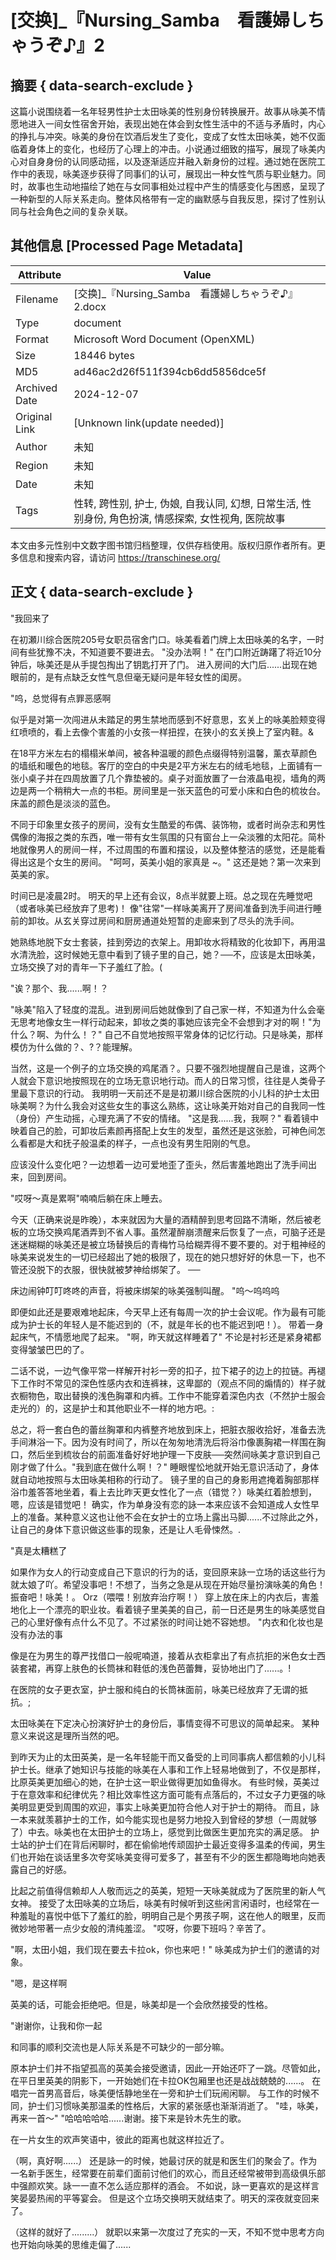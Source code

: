 # [交换]_『Nursing_Samba　看護婦しちゃうぞ♪』2



## 摘要  { data-search-exclude }

<!-- tcd_abstract -->
这篇小说围绕着一名年轻男性护士太田咏美的性别身份转换展开。故事从咏美不情愿地进入一间女性宿舍开始，表现出她在体会到女性生活中的不适与矛盾时，内心的挣扎与冲突。咏美的身份在饮酒后发生了变化，变成了女性太田咏美，她不仅面临着身体上的变化，也经历了心理上的冲击。小说通过细致的描写，展现了咏美内心对自身身份的认同感动摇，以及逐渐适应并融入新身份的过程。通过她在医院工作中的表现，咏美逐步获得了同事们的认可，展现出一种女性气质与职业魅力。同时，故事也生动地描绘了她在与女同事相处过程中产生的情感变化与困惑，呈现了一种新型的人际关系走向。整体风格带有一定的幽默感与自我反思，探讨了性别认同与社会角色之间的复杂关联。

<!-- tcd_abstract_end -->

## 其他信息 [Processed Page Metadata]

| Attribute       | Value                                  |
|-----------------|----------------------------------------|
| Filename        | [交换]_『Nursing_Samba　看護婦しちゃうぞ♪』2.docx                             |
| Type            | document                                 |
| Format          | Microsoft Word Document (OpenXML)                               |
| Size            | 18446 bytes                           |
| MD5             | ad46ac2d26f511f394cb6dd5856dce5f                                  |
| Archived Date   | 2024-12-07                             |
| Original Link   | [Unknown link(update needed)]                         |
| Author          | 未知                               |
| Region          | 未知                               |
| Date            | 未知                                 |
| Tags            | 性转, 跨性别, 护士, 伪娘, 自我认同, 幻想, 日常生活, 性别身份, 角色扮演, 情感探索, 女性视角, 医院故事                                 |

本文由多元性别中文数字图书馆归档整理，仅供存档使用。版权归原作者所有。更多信息和搜索内容，请访问 <https://transchinese.org/>


## 正文 { data-search-exclude }

<!-- tcd_main_text -->
"我回来了

在初瀬川综合医院205号女职员宿舍门口。咏美看着门牌上太田咏美的名字，一时间有些犹豫不决，不知道要不要进去。 "没办法啊！" 在门口附近踌躇了将近10分钟后，咏美还是从手提包掏出了钥匙打开了门。 进入房间的大门后......出现在她眼前的，是有点缺乏女性气息但毫无疑问是年轻女性的闺房。

"呜，总觉得有点罪恶感啊

似乎是对第一次闯进从未踏足的男生禁地而感到不好意思，玄关上的咏美脸颊变得红喷喷的，看上去像个害羞的小女孩一样扭捏，在狭小的玄关换上了室内鞋。&

在18平方米左右的榻榻米单间，被各种温暖的颜色点缀得特别温馨，薰衣草颜色的墙纸和暖色的地毯。客厅的空白的中央是2平方米左右的绒毛地毯，上面铺有一张小桌子并在四周放置了几个靠垫被的。桌子对面放置了一台液晶电视，墙角的两边是两一个稍稍大一点的书柜。房间里是一张天蓝色的可爱小床和白色的梳妆台。床盖的颜色是淡淡的蓝色。

不同于印象里女孩子的房间，没有女生酷爱的布偶、装饰物，或者时尚杂志和男性偶像的海报之类的东西，唯一带有女生氛围的只有窗台上一朵淡雅的太阳花。简朴地就像男人的房间一样，不过周围的布置和摆设，以及整体整洁的感觉，还是能看得出这是个女生的房间。 "呵呵，英美小姐的家真是 ~。" 这还是她？第一次来到英美的家。

时间已是凌晨2时。 明天的早上还有会议，8点半就要上班。总之现在先睡觉吧（或者咏美已经放弃了思考)！ 像"往常"一样咏美离开了房间准备到洗手间进行睡前的卸妆。从玄关穿过房间和厨房通道处短暂的走廊来到了尽头的洗手间。

她熟练地脱下女士套装，挂到旁边的衣架上。用卸妆水将精致的化妆卸下，再用温水清洗脸，这时候她无意中看到了镜子里的自己，她？──不，应该是太田咏美，立场交换了对的青年一下子羞红了脸。(

"诶？那个、我......啊！？

"咏美"陷入了轻度的混乱。进到房间后她就像到了自己家一样，不知道为什么会毫无思考地像女生一样行动起来，卸妆之类的事她应该完全不会想到才对的啊！"为什么？啊、为什么！？" 自己不自觉地按照平常身体的记忆行动。只是咏美，那样模仿为什么做的？、?？能理解。

当然，这是一个例子的立场交换的鸡尾酒？。只要不强烈地提醒自己是谁，这两个人就会下意识地按照现在的立场无意识地行动。而人的日常习惯，往往是人类骨子里最下意识的行动。 我明明一天前还不是是初瀬川综合医院的小儿科的护士太田咏美啊？为什么我会对这些女生的事这么熟练，这让咏美开始对自己的自我同一性（身份）产生动摇，心理充满了不安的情绪。 "这是我......我，我啊？" 看着镜中映着自己的脸，可卸妆后素颜再搭配上女生的发型，虽然还是这张脸，可神色间怎么看都是大和抚子般温柔的样子，一点也没有男生阳刚的气息。

应该没什么变化吧？一边想着一边可爱地歪了歪头，然后害羞地跑出了洗手间出来，回到房间。

"哎呀～真是累啊"喃喃后躺在床上睡去。

今天（正确来说是昨晚），本来就因为大量的酒精醉到思考回路不清晰，然后被老板的立场交换鸡尾酒弄到不省人事。虽然灌醉崩溃醒来后恢复了一点，可脑子还是迷迷糊糊的咏美还是被立场替换后的青梅竹马给糊弄得不要不要的。对于粗神经的咏美来说发生的一切已经超出了她的极限了，现在的她只想好好的休息一下，也不管还没脱下的衣服，很快就被梦神给绑架了。 ──

床边闹钟叮叮咚咚的声音，将被床绑架的咏美强制叫醒。 "呜～呜呜呜

即便如此还是要艰难地起床，今天早上还有每周一次的护士会议呢。作为最有可能成为护士长的年轻人是不能迟到的（不，就是年长的也不能迟到吧！）。 带着一身起床气，不情愿地爬了起来。 "啊，昨天就这样睡着了" 不论是衬衫还是紧身裙都变得皱皱巴巴的了。

二话不说，一边气像平常一样解开衬衫一旁的扣子，拉下裙子的边上的拉链。再褪下工作时不常见的深色性感内衣和连裤袜，这卑鄙的（观点不同的煽情的）样子就衣橱物色，取出替换的浅色胸罩和内裤。工作中不能穿着深色内衣（不然护士服会走光的）的，这是护士和其他职业不一样的地方吧。:

总之，将一套白色的蕾丝胸罩和内裤整齐地放到床上，把脏衣服收拾好，准备去洗手间淋浴一下。因为没有时间了，所以在匆匆地清洗后将浴巾像裹胸裙一样围在胸口，然后坐到梳妆台的前面准备好好地护理一下皮肤──突然间咏美才意识到自己刚才做了什么。"我到底在做什么啊！？" 睡眼惺忪地就开始无意识活动了，身体就自动地按照与太田咏美相称的行动了。 镜子里的自己的身影用遮掩着胸部那样浴巾羞答答地坐着，看上去比昨天更女性化了一点（错觉？）咏美红着脸想到，嗯，应该是错觉吧！ 确实，作为单身没有恋的詠一本来应该不会知道成人女性早上的准备。某种意义这也让他不会在女护士的立场上露出马脚......不过除此之外，让自己的身体下意识做这些事的现象，还是让人毛骨悚然。.

"真是太糟糕了

如果作为女人的行动变成自己下意识的行为的话，变回原来詠一立场的话这些行为就太娘了吖。希望没事吧！不想了，当务之急是从现在开始尽量扮演咏美的角色！振奋吧！咏美！。 Orz（喂喂！别放弃治疗啊！） 穿上放在床上的内衣后，害羞地化上一个漂亮的职业妆。看着镜子里美美的自己，前一日还是男生的咏美感觉自己的心里好像有点什么不见了。不过紧张的时间让她不容她想。 "内衣和化妆也是没有办法的事

像是在为男生的尊严找借口一般呢喃道，接着从衣柜拿出了有点抗拒的米色女士西装套裙，再穿上肤色的长筒袜和鞋低的浅色芭蕾舞，妥协地出门了......。!

在医院的女子更衣室，护士服和纯白的长筒袜面前，咏美已经放弃了无谓的抵抗。;

太田咏美在下定决心扮演好护士的身份后，事情变得不可思议的简单起来。 某种意义来说这是理所当然的吧。

到昨天为止的太田英美，是一名年轻能干而又备受的上司同事病人都信赖的小儿科护士长。继承了她知识与技能的咏美在人事和工作上轻易地做到了，不仅是那样，比原英美更加细心的她，在护士这一职业做得更加如鱼得水。 有些时候，英美过于在意效率和纪律优先？相比效率性这方面可能有点落后的，不过女子力更强的咏美明显更受到周围的欢迎，事实上咏美更加符合他人对于护士的期待。 而且，詠一本来就羡慕护士的工作，如今能实现也是努力地投入到曾经的梦想（一周就够了）中去。咏美也在太田护士的立场上，感觉到比做医生更加充实的满足感。 护士站的护士们在背后闲聊时，都在偷偷地传顽固护士最近变得多温柔的传闻，男生们也开始在谈话里多次夸奖咏美变得可爱多了，甚至有不少的医生都隐晦地向她表露自己的好感。

比起之前值得信赖却人人敬而远之的英美，短短一天咏美就成为了医院里的新人气女神。 接受了太田咏美的立场后，咏美有时候听到这些闲言闲语时，也经常在一种羞耻的喜悦中低下了羞红的脸，明明自己是个男孩子啊，这在他人的眼里，反而微妙地带著一点少女般的清纯羞涩。 "哎呀，你要下班吗？辛苦了。

"啊，太田小姐，我们现在要去卡拉ok，你也来吧！" 咏美成为护士们的邀请的对象。

"嗯，是这样啊

英美的话，可能会拒绝吧。但是，咏美却是一个会欣然接受的性格。

"谢谢你，让我和你一起

和同事的顺利交流也是人际关系是不可缺少的一部分嘛。

原本护士们并不指望孤高的英美会接受邀请，因此一开始还吓了一跳。尽管如此，在平日里英美的阴影下，一开始她们在卡拉OK包厢里也还是战战兢兢的......。 在唱完一首男高音后，咏美便恬静地坐在一旁和护士们玩闹闲聊。 与工作的时候不同，护士们习惯咏美那温柔的性格后，大家的紧张感也渐渐消逝了。 "哇，咏美，再来一首～" "哈哈哈哈哈......谢谢。接下来是铃木先生的歌。

在一片女生的欢声笑语中，彼此的距离也就这样拉近了。

（啊，真好啊......） 还是詠一的时候，她最讨厌的就是和医生们的聚会了。作为一名新手医生，经常要在前辈们面前讨他们的欢心，而且还经常被带到高级俱乐部中强颜欢笑。詠一一直不怎么适应那样的酒会。 不如说，詠一更喜欢的是这样言笑晏晏热闹的平等宴会。 但是这个立场交换明天就结束了。明天的深夜就变回来了。

（这样的就好了.........） 就职以来第一次度过了充实的一天，不知不觉中思考方向也开始向咏美的思维走偏了......
<!-- tcd_main_text_end -->

